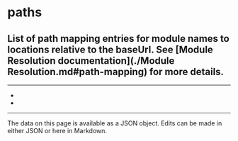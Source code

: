 <!-- Important! Do not modify comment blocks. They are necessary for the transformer to work properly -->

<!-- title -->
# paths

<!-- shortDescription -->
List of path mapping entries for module names to locations relative to the baseUrl. See [Module Resolution documentation](./Module Resolution.md#path-mapping) for more details.
---

<!-- extendedDescription -->

---

<!-- references -->
- []()
- []()
---

<!-- footer -->
The data on this page is available as a JSON object. Edits can be made in either JSON or here in Markdown.
